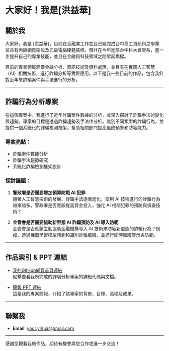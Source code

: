 # 大家好！我是[洪益華]

## 關於我

大家好，我是 [洪益華]，目前在金融業工作並且已經完成台中高工資訊科之學業並且有丙級網頁架設及乙級電腦硬體裝修。預計在今年進修台中科大資管系，進一步提升自己的專業技能，並且在金融與科技領域之間架起橋樑。

目前的專業領域涵蓋金融分析、資訊技術及資料處理，並且有在實踐人工智慧（AI）相關技術，進行詐騙分析等實際應用。以下是我一些目前的作品，包含我針對近年來詐騙案件與手法進行的分析。

---

## 詐騙行為分析專案

在這個專案中，我進行了近年詐騙案件數據的分析，並深入探討了詐騙手法的變化與趨勢。專案的目標是透過詐騙趨勢及手法作分析，識別不同類型的詐騙行為，並提供一個系統化的詐騙檢測框架，幫助相關部門提高風險預警和防範能力。

### 專案亮點：
- 詐騙案件數據分析
- 詐騙手法趨勢研究
- 系統化詐騙檢測框架設計

### 探討議題：
1. **警政署是否需要增加預算防範 AI 犯罪**  
   隨著人工智慧技術的發展，詐騙手法逐漸進化，使用 AI 技術進行的詐騙行為越來越多。警政署是否應該提高資金投入，強化 AI 相關犯罪的預防與偵查技術？

2. **金管會是否需要協助新型態 AI 詐騙預防及 AI 導入防範**  
   金管會是否應該主動協助金融機構導入 AI 技術來防範新型態的詐騙行為？例如，透過機器學習模型預測和識別詐騙風險，並進行即時風險警示與防範。

---

## 作品索引 & PPT 連結

- [我的GitHub網頁首頁連結](https://yihua0988.github.io/0722/index.html)  
  點擊查看我所完成的詐騙分析專案的詳細代碼與文檔。

- [簡報 PPT 連結](https://github.com/yihua0988/-2025-7-29-/tree/main/ppt)  
  這是我的專案簡報，介紹了該專案的背景、目標、流程及成果。

---

## 聯繫我

- **Email**: [your.yihua@gmail.com](mailto:yihua@gmail.com)
---

感謝您觀看我的作品，期待有機會與您合作或進一步交流！
